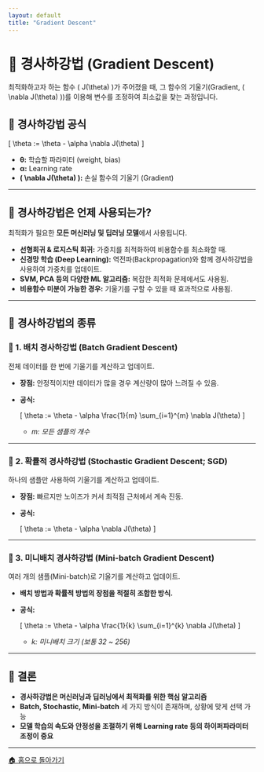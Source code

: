 ```yaml
---
layout: default
title: "Gradient Descent"
---
```


# 📌 경사하강법 (Gradient Descent)

최적화하고자 하는 함수 \( J(\theta) \)가 주어졌을 때, 그 함수의 기울기(Gradient, \( \nabla J(\theta) \))를 이용해 변수를 조정하여 최소값을 찾는 과정입니다.

## 📌 경사하강법 공식

\[
\theta := \theta - \alpha \nabla J(\theta)
\]

- **θ:** 학습할 파라미터 (weight, bias)
- **α:** Learning rate
- **\( \nabla J(\theta) \):** 손실 함수의 기울기 (Gradient)

---

## 📘 경사하강법은 언제 사용되는가?

최적화가 필요한 **모든 머신러닝 및 딥러닝 모델**에서 사용됩니다.

- **선형회귀 & 로지스틱 회귀:** 가중치를 최적화하여 비용함수를 최소화할 때.
- **신경망 학습 (Deep Learning):** 역전파(Backpropagation)와 함께 경사하강법을 사용하여 가중치를 업데이트.
- **SVM, PCA 등의 다양한 ML 알고리즘:** 복잡한 최적화 문제에서도 사용됨.
- **비용함수 미분이 가능한 경우:** 기울기를 구할 수 있을 때 효과적으로 사용됨.

---

## 🔢 경사하강법의 종류

### 📍 1. 배치 경사하강법 (Batch Gradient Descent)

전체 데이터를 한 번에 기울기를 계산하고 업데이트.

- **장점:** 안정적이지만 데이터가 많을 경우 계산량이 많아 느려질 수 있음.
- **공식:**
  
  \[
  \theta := \theta - \alpha \frac{1}{m} \sum_{i=1}^{m} \nabla J(\theta)
  \]
  
  - *m: 모든 샘플의 개수*

---

### 📍 2. 확률적 경사하강법 (Stochastic Gradient Descent; SGD)

하나의 샘플만 사용하여 기울기를 계산하고 업데이트.

- **장점:** 빠르지만 노이즈가 커서 최적점 근처에서 계속 진동.
- **공식:**
  
  \[
  \theta := \theta - \alpha \nabla J(\theta)
  \]

---

### 📍 3. 미니배치 경사하강법 (Mini-batch Gradient Descent)

여러 개의 샘플(Mini-batch)로 기울기를 계산하고 업데이트.

- **배치 방법과 확률적 방법의 장점을 적절히 조합한 방식.**
- **공식:**
  
  \[
  \theta := \theta - \alpha \frac{1}{k} \sum_{i=1}^{k} \nabla J(\theta)
  \]

  - *k: 미니배치 크기 (보통 32 ~ 256)*

---

## 📌 결론

- **경사하강법은 머신러닝과 딥러닝에서 최적화를 위한 핵심 알고리즘**
- **Batch, Stochastic, Mini-batch** 세 가지 방식이 존재하며, 상황에 맞게 선택 가능
- **모델 학습의 속도와 안정성을 조절하기 위해 Learning rate 등의 하이퍼파라미터 조정이 중요**

---

[🏠 홈으로 돌아가기](../index.md)
